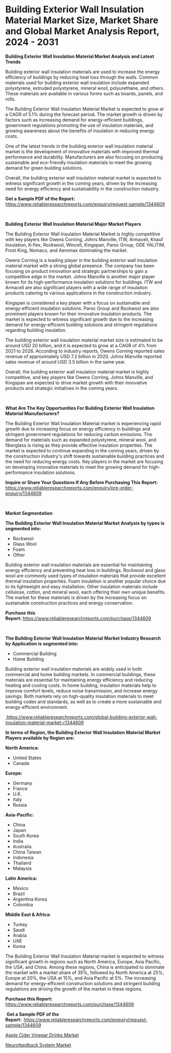 <p><h1>Building Exterior Wall Insulation Material Market Size, Market Share and Global Market Analysis Report, 2024 - 2031</h1></p><p><strong>Building Exterior Wall Insulation Material Market Analysis and Latest Trends</strong></p>
<p><p>Building exterior wall insulation materials are used to increase the energy efficiency of buildings by reducing heat loss through the walls. Common materials used for building exterior wall insulation include expanded polystyrene, extruded polystyrene, mineral wool, polyurethane, and others. These materials are available in various forms such as boards, panels, and rolls.</p><p>The Building Exterior Wall Insulation Material Market is expected to grow at a CAGR of 5.1% during the forecast period. The market growth is driven by factors such as increasing demand for energy-efficient buildings, government regulations promoting the use of insulation materials, and growing awareness about the benefits of insulation in reducing energy costs.</p><p>One of the latest trends in the building exterior wall insulation material market is the development of innovative materials with improved thermal performance and durability. Manufacturers are also focusing on producing sustainable and eco-friendly insulation materials to meet the growing demand for green building solutions.</p><p>Overall, the building exterior wall insulation material market is expected to witness significant growth in the coming years, driven by the increasing need for energy efficiency and sustainability in the construction industry.</p></p>
<p><strong>Get a Sample PDF of the Report:&nbsp;</strong> <a href="https://www.reliableresearchreports.com/enquiry/request-sample/1344609">https://www.reliableresearchreports.com/enquiry/request-sample/1344609</a></p>
<p>&nbsp;</p>
<p><strong>Building Exterior Wall Insulation Material Major Market Players</strong></p>
<p><p>The Building Exterior Wall Insulation Material Market is highly competitive with key players like Owens Corning, Johns Manville, ITW, Armacell, Knauf Insulation, K-flex, Rockwool, Wincell, Kingspan, Paroc Group, ODE YALITIM, Frost King, Nomaco, and Aeromax dominating the market. </p><p>Owens Corning is a leading player in the building exterior wall insulation material market with a strong global presence. The company has been focusing on product innovation and strategic partnerships to gain a competitive edge in the market. Johns Manville is another major player known for its high-performance insulation solutions for buildings. ITW and Armacell are also significant players with a wide range of insulation products catering to various applications in the construction industry.</p><p>Kingspan is considered a key player with a focus on sustainable and energy-efficient insulation solutions. Paroc Group and Rockwool are also prominent players known for their innovative insulation products. The market is expected to witness significant growth due to the increasing demand for energy-efficient building solutions and stringent regulations regarding building insulation.</p><p>The building exterior wall insulation material market size is estimated to be around USD 20 billion, and it is expected to grow at a CAGR of 4% from 2021 to 2026. According to industry reports, Owens Corning reported sales revenue of approximately USD 7.2 billion in 2020. Johns Manville reported sales revenue of around USD 3.5 billion in the same year.</p><p>Overall, the building exterior wall insulation material market is highly competitive, and key players like Owens Corning, Johns Manville, and Kingspan are expected to drive market growth with their innovative products and strategic initiatives in the coming years.</p></p>
<p>&nbsp;</p>
<p><strong>What Are The Key Opportunities For Building Exterior Wall Insulation Material Manufacturers?</strong></p>
<p><p>The Building Exterior Wall Insulation Material market is experiencing rapid growth due to increasing focus on energy efficiency in buildings and stringent government regulations for reducing carbon emissions. The demand for materials such as expanded polystyrene, mineral wool, and fiberglass is rising as they provide effective insulation properties. The market is expected to continue expanding in the coming years, driven by the construction industry's shift towards sustainable building practices and the need for reducing energy costs. Key players in the market are focusing on developing innovative materials to meet the growing demand for high-performance insulation solutions.</p></p>
<p><strong>Inquire or Share Your Questions If Any Before Purchasing This Report:</strong> <a href="https://www.reliableresearchreports.com/enquiry/pre-order-enquiry/1344609">https://www.reliableresearchreports.com/enquiry/pre-order-enquiry/1344609</a></p>
<p>&nbsp;</p>
<p><strong>Market Segmentation</strong></p>
<p><strong>The Building Exterior Wall Insulation Material Market Analysis by types is segmented into:</strong></p>
<p><ul><li>Rockwool</li><li>Glass Wool</li><li>Foam</li><li>Other</li></ul></p>
<p><p>Building exterior wall insulation materials are essential for maintaining energy efficiency and preventing heat loss in buildings. Rockwool and glass wool are commonly used types of insulation materials that provide excellent thermal insulation properties. Foam insulation is another popular choice due to its lightweight and easy installation. Other insulation materials include cellulose, cotton, and mineral wool, each offering their own unique benefits. The market for these materials is driven by the increasing focus on sustainable construction practices and energy conservation.</p></p>
<p><strong>Purchase this Report:&nbsp;</strong><a href="https://www.reliableresearchreports.com/purchase/1344609">https://www.reliableresearchreports.com/purchase/1344609</a></p>
<p>&nbsp;</p>
<p><strong>The Building Exterior Wall Insulation Material Market Industry Research by Application is segmented into:</strong></p>
<p><ul><li>Commercial Building</li><li>Home Building</li></ul></p>
<p><p>Building exterior wall insulation materials are widely used in both commercial and home building markets. In commercial buildings, these materials are essential for maintaining energy efficiency and reducing heating and cooling costs. In home building, insulation materials help to improve comfort levels, reduce noise transmission, and increase energy savings. Both markets rely on high-quality insulation materials to meet building codes and standards, as well as to create a more sustainable and energy-efficient environment.</p></p>
<p><a href="https://www.reliableresearchreports.com/global-building-exterior-wall-insulation-material-market-r1344609">&nbsp;https://www.reliableresearchreports.com/global-building-exterior-wall-insulation-material-market-r1344609</a></p>
<p><strong>In terms of Region, the Building Exterior Wall Insulation Material Market Players available by Region are:</strong></p>
<p>
    <p> <strong> North America: </strong>
        <ul>
            <li>United States</li>
            <li>Canada</li>
        </ul>
        </p> 
    <p> <strong> Europe: </strong>
        <ul>
            <li>Germany</li>
            <li>France</li>
            <li>U.K.</li>
            <li>Italy</li>
            <li>Russia</li>
        </ul>
        </p> 
    <p> <strong> Asia-Pacific: </strong>
        <ul>
            <li>China</li>
            <li>Japan</li>
            <li>South Korea</li>
            <li>India</li>
            <li>Australia</li>
            <li>China Taiwan</li>
            <li>Indonesia</li>
            <li>Thailand</li>
            <li>Malaysia</li>
        </ul>
        </p> 
    <p> <strong> Latin America: </strong>
        <ul>
            <li>Mexico</li>
            <li>Brazil</li>
            <li>Argentina Korea</li>
            <li>Colombia</li>
        </ul>
        </p> 
    <p> <strong> Middle East & Africa: </strong>
        <ul>
            <li>Turkey</li>
            <li>Saudi</li>
            <li>Arabia</li>
            <li>UAE</li>
            <li>Korea</li>
        </ul>
    </p>
    </p>
<p><p>The Building Exterior Wall Insulation Material market is expected to witness significant growth in regions such as North America, Europe, Asia Pacific, the USA, and China. Among these regions, China is anticipated to dominate the market with a market share of 35%, followed by North America at 25%, Europe at 20%, the USA at 15%, and Asia Pacific at 5%. The increasing demand for energy-efficient construction solutions and stringent building regulations are driving the growth of the market in these regions.</p></p>
<p><strong>Purchase this Report: </strong><a href="https://www.reliableresearchreports.com/purchase/1344609">https://www.reliableresearchreports.com/purchase/1344609</a></p>
<p>&nbsp;<strong>Get a Sample PDF of the Report:&nbsp;&nbsp;</strong><a href="https://www.reliableresearchreports.com/enquiry/request-sample/1344609">https://www.reliableresearchreports.com/enquiry/request-sample/1344609</a></p>
<p><strong></strong></p>
<p><p><a href="https://medium.com/@woods76241/emerging-trends-in-apple-cider-vinegar-drinks-market-global-outlook-and-future-prospects-from-2024-29bae040d928">Apple Cider Vinegar Drinks Market</a></p><p><a href="https://medium.com/@paulalkim0612024/neurofeedback-system-market-a-global-and-regional-analysis-focus-on-end-user-product-and-144dd8e5a066">Neurofeedback System Market</a></p></p>